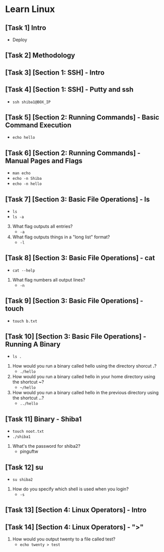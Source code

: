 # Learn Linux

## [Task 1] Intro
- Deploy

## [Task 2] Methodology

## [Task 3] [Section 1: SSH] - Intro

## [Task 4] [Section 1: SSH] - Putty and ssh
- `ssh shiba1@BOX_IP`

## [Task 5] [Section 2: Running Commands] - Basic Command Execution
- `echo hello`

## [Task 6] [Section 2: Running Commands] - Manual Pages and Flags
- `man echo`
- `echo -n Shiba`
- `echo -n hello`

## [Task 7] [Section 3: Basic File Operations] - ls
- `ls`
- `ls -a`
3. What flag outputs all entries?
    - `-a`
4. What flag outputs things in a "long list" format?
    - `-l`

## [Task 8] [Section 3: Basic File Operations] - cat
- `cat --help`
1. What flag numbers all output lines?
    - `-n`

## [Task 9] [Section 3: Basic File Operations] - touch
- `touch b.txt`

## [Task 10] [Section 3: Basic File Operations] - Running A Binary
- `ls .`
1. How would you run a binary called hello using the directory shorcut __.__?
    - `./hello`
2. How would you run a binary called hello in your home directory using the shortcut __~__?
    - `~/hello`
3. How would you run a binary called hello in the previous directory using the shortcut __..__?
    - `../hello`

## [Task 11] Binary - Shiba1
- `touch noot.txt`
- `./shiba1`
1. What's the password for shiba2?
    - pinguftw

## [Task 12] su
- `su shiba2`
1. How do you specify which shell is used when you login?
    - `-s`

## [Task 13] [Section 4: Linux Operators] - Intro

## [Task 14] [Section 4: Linux Operators] - ">"
1. How would you output twenty to a file called test?
    - `echo twenty > test`
